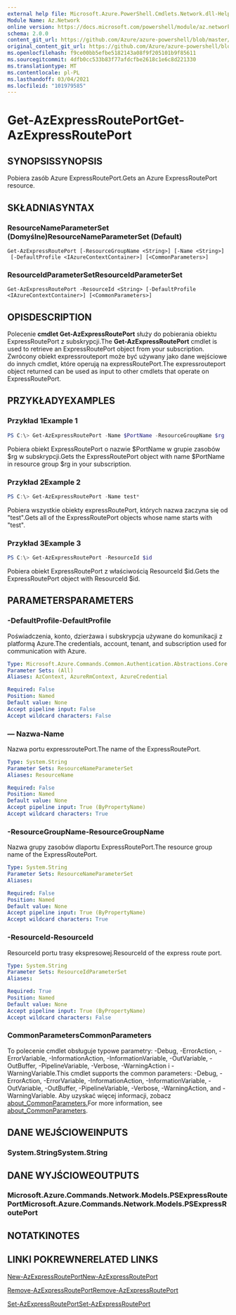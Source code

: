 ```yaml
---
external help file: Microsoft.Azure.PowerShell.Cmdlets.Network.dll-Help.xml
Module Name: Az.Network
online version: https://docs.microsoft.com/powershell/module/az.network/get-azexpressrouteport
schema: 2.0.0
content_git_url: https://github.com/Azure/azure-powershell/blob/master/src/Network/Network/help/Get-AzExpressRoutePort.md
original_content_git_url: https://github.com/Azure/azure-powershell/blob/master/src/Network/Network/help/Get-AzExpressRoutePort.md
ms.openlocfilehash: f9ce00bb5efbe5182143a08f9f205101b9f85611
ms.sourcegitcommit: 4dfb0cc533b83f77afdcfbe2618c1e6c8d221330
ms.translationtype: MT
ms.contentlocale: pl-PL
ms.lasthandoff: 03/04/2021
ms.locfileid: "101979585"
---
```

# <span data-ttu-id="3df16-101">Get-AzExpressRoutePort</span><span class="sxs-lookup"><span data-stu-id="3df16-101">Get-AzExpressRoutePort</span></span>

## <span data-ttu-id="3df16-102">SYNOPSIS</span><span class="sxs-lookup"><span data-stu-id="3df16-102">SYNOPSIS</span></span>
<span data-ttu-id="3df16-103">Pobiera zasób Azure ExpressRoutePort.</span><span class="sxs-lookup"><span data-stu-id="3df16-103">Gets an Azure ExpressRoutePort resource.</span></span>

## <span data-ttu-id="3df16-104">SKŁADNIA</span><span class="sxs-lookup"><span data-stu-id="3df16-104">SYNTAX</span></span>

### <span data-ttu-id="3df16-105">ResourceNameParameterSet (Domyślne)</span><span class="sxs-lookup"><span data-stu-id="3df16-105">ResourceNameParameterSet (Default)</span></span>
```
Get-AzExpressRoutePort [-ResourceGroupName <String>] [-Name <String>]
 [-DefaultProfile <IAzureContextContainer>] [<CommonParameters>]
```

### <span data-ttu-id="3df16-106">ResourceIdParameterSet</span><span class="sxs-lookup"><span data-stu-id="3df16-106">ResourceIdParameterSet</span></span>
```
Get-AzExpressRoutePort -ResourceId <String> [-DefaultProfile <IAzureContextContainer>] [<CommonParameters>]
```

## <span data-ttu-id="3df16-107">OPIS</span><span class="sxs-lookup"><span data-stu-id="3df16-107">DESCRIPTION</span></span>
<span data-ttu-id="3df16-108">Polecenie **cmdlet Get-AzExpressRoutePort** służy do pobierania obiektu ExpressRoutePort z subskrypcji.</span><span class="sxs-lookup"><span data-stu-id="3df16-108">The **Get-AzExpressRoutePort** cmdlet is used to retrieve an ExpressRoutePort object from your subscription.</span></span> <span data-ttu-id="3df16-109">Zwrócony obiekt expressrouteport może być używany jako dane wejściowe do innych cmdlet, które operują na expressRoutePort.</span><span class="sxs-lookup"><span data-stu-id="3df16-109">The expressrouteport object returned can be used as input to other cmdlets that operate on ExpressRoutePort.</span></span>

## <span data-ttu-id="3df16-110">PRZYKŁADY</span><span class="sxs-lookup"><span data-stu-id="3df16-110">EXAMPLES</span></span>

### <span data-ttu-id="3df16-111">Przykład 1</span><span class="sxs-lookup"><span data-stu-id="3df16-111">Example 1</span></span>
```powershell
PS C:\> Get-AzExpressRoutePort -Name $PortName -ResourceGroupName $rg
```

<span data-ttu-id="3df16-112">Pobiera obiekt ExpressRoutePort o nazwie $PortName w grupie zasobów $rg w subskrypcji.</span><span class="sxs-lookup"><span data-stu-id="3df16-112">Gets the ExpressRoutePort object with name $PortName in resource group $rg in your subscription.</span></span>

### <span data-ttu-id="3df16-113">Przykład 2</span><span class="sxs-lookup"><span data-stu-id="3df16-113">Example 2</span></span>
```powershell
PS C:\> Get-AzExpressRoutePort -Name test*
```

<span data-ttu-id="3df16-114">Pobiera wszystkie obiekty expressRoutePort, których nazwa zaczyna się od "test".</span><span class="sxs-lookup"><span data-stu-id="3df16-114">Gets all of the ExpressRoutePort objects whose name starts with "test".</span></span>

### <span data-ttu-id="3df16-115">Przykład 3</span><span class="sxs-lookup"><span data-stu-id="3df16-115">Example 3</span></span>
```powershell
PS C:\> Get-AzExpressRoutePort -ResourceId $id
```

<span data-ttu-id="3df16-116">Pobiera obiekt ExpressRoutePort z właściwością ResourceId $id.</span><span class="sxs-lookup"><span data-stu-id="3df16-116">Gets the ExpressRoutePort object with ResourceId $id.</span></span> 

## <span data-ttu-id="3df16-117">PARAMETERS</span><span class="sxs-lookup"><span data-stu-id="3df16-117">PARAMETERS</span></span>

### <span data-ttu-id="3df16-118">-DefaultProfile</span><span class="sxs-lookup"><span data-stu-id="3df16-118">-DefaultProfile</span></span>
<span data-ttu-id="3df16-119">Poświadczenia, konto, dzierżawa i subskrypcja używane do komunikacji z platformą Azure.</span><span class="sxs-lookup"><span data-stu-id="3df16-119">The credentials, account, tenant, and subscription used for communication with Azure.</span></span>

```yaml
Type: Microsoft.Azure.Commands.Common.Authentication.Abstractions.Core.IAzureContextContainer
Parameter Sets: (All)
Aliases: AzContext, AzureRmContext, AzureCredential

Required: False
Position: Named
Default value: None
Accept pipeline input: False
Accept wildcard characters: False
```

### <span data-ttu-id="3df16-120">— Nazwa</span><span class="sxs-lookup"><span data-stu-id="3df16-120">-Name</span></span>
<span data-ttu-id="3df16-121">Nazwa portu expressroutePort.</span><span class="sxs-lookup"><span data-stu-id="3df16-121">The name of the ExpressRoutePort.</span></span>

```yaml
Type: System.String
Parameter Sets: ResourceNameParameterSet
Aliases: ResourceName

Required: False
Position: Named
Default value: None
Accept pipeline input: True (ByPropertyName)
Accept wildcard characters: True
```

### <span data-ttu-id="3df16-122">-ResourceGroupName</span><span class="sxs-lookup"><span data-stu-id="3df16-122">-ResourceGroupName</span></span>
<span data-ttu-id="3df16-123">Nazwa grupy zasobów dlaportu ExpressRoutePort.</span><span class="sxs-lookup"><span data-stu-id="3df16-123">The resource group name of the ExpressRoutePort.</span></span>

```yaml
Type: System.String
Parameter Sets: ResourceNameParameterSet
Aliases:

Required: False
Position: Named
Default value: None
Accept pipeline input: True (ByPropertyName)
Accept wildcard characters: True
```

### <span data-ttu-id="3df16-124">-ResourceId</span><span class="sxs-lookup"><span data-stu-id="3df16-124">-ResourceId</span></span>
<span data-ttu-id="3df16-125">ResourceId portu trasy ekspresowej.</span><span class="sxs-lookup"><span data-stu-id="3df16-125">ResourceId of the express route port.</span></span>

```yaml
Type: System.String
Parameter Sets: ResourceIdParameterSet
Aliases:

Required: True
Position: Named
Default value: None
Accept pipeline input: True (ByPropertyName)
Accept wildcard characters: False
```

### <span data-ttu-id="3df16-126">CommonParameters</span><span class="sxs-lookup"><span data-stu-id="3df16-126">CommonParameters</span></span>
<span data-ttu-id="3df16-127">To polecenie cmdlet obsługuje typowe parametry: -Debug, -ErrorAction, -ErrorVariable, -InformationAction, -InformationVariable, -OutVariable, -OutBuffer, -PipelineVariable, -Verbose, -WarningAction i -WarningVariable.</span><span class="sxs-lookup"><span data-stu-id="3df16-127">This cmdlet supports the common parameters: -Debug, -ErrorAction, -ErrorVariable, -InformationAction, -InformationVariable, -OutVariable, -OutBuffer, -PipelineVariable, -Verbose, -WarningAction, and -WarningVariable.</span></span> <span data-ttu-id="3df16-128">Aby uzyskać więcej informacji, zobacz [about_CommonParameters.](http://go.microsoft.com/fwlink/?LinkID=113216)</span><span class="sxs-lookup"><span data-stu-id="3df16-128">For more information, see [about_CommonParameters](http://go.microsoft.com/fwlink/?LinkID=113216).</span></span>

## <span data-ttu-id="3df16-129">DANE WEJŚCIOWE</span><span class="sxs-lookup"><span data-stu-id="3df16-129">INPUTS</span></span>

### <span data-ttu-id="3df16-130">System.String</span><span class="sxs-lookup"><span data-stu-id="3df16-130">System.String</span></span>

## <span data-ttu-id="3df16-131">DANE WYJŚCIOWE</span><span class="sxs-lookup"><span data-stu-id="3df16-131">OUTPUTS</span></span>

### <span data-ttu-id="3df16-132">Microsoft.Azure.Commands.Network.Models.PSExpressRoutePort</span><span class="sxs-lookup"><span data-stu-id="3df16-132">Microsoft.Azure.Commands.Network.Models.PSExpressRoutePort</span></span>

## <span data-ttu-id="3df16-133">NOTATKI</span><span class="sxs-lookup"><span data-stu-id="3df16-133">NOTES</span></span>

## <span data-ttu-id="3df16-134">LINKI POKREWNE</span><span class="sxs-lookup"><span data-stu-id="3df16-134">RELATED LINKS</span></span>

[<span data-ttu-id="3df16-135">New-AzExpressRoutePort</span><span class="sxs-lookup"><span data-stu-id="3df16-135">New-AzExpressRoutePort</span></span>](./New-AzExpressRoutePort.md)

[<span data-ttu-id="3df16-136">Remove-AzExpressRoutePort</span><span class="sxs-lookup"><span data-stu-id="3df16-136">Remove-AzExpressRoutePort</span></span>](./Remove-AzExpressRoutePort.md)

[<span data-ttu-id="3df16-137">Set-AzExpressRoutePort</span><span class="sxs-lookup"><span data-stu-id="3df16-137">Set-AzExpressRoutePort</span></span>](./Set-AzExpressRoutePort.md)
